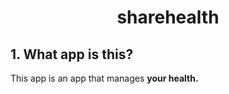 # <p align=center>sharehealth</p>
## 1. What app is this?
This app is an app that manages <strong>your health.</strong>

